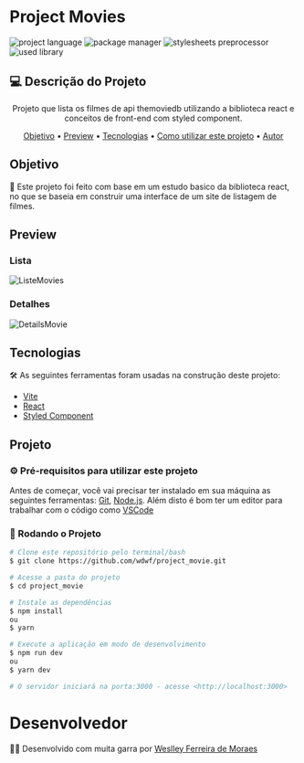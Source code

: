 # Project Movies

![project language](https://img.shields.io/badge/JavaScript-F7DF1E?style=for-the-badge&logo=javascript&logoColor=black)
![package manager](https://img.shields.io/badge/Yarn-2C8EBB?style=for-the-badge&logo=yarn&logoColor=white)
![stylesheets preprocessor](https://img.shields.io/badge/styled--components-DB7093?style=for-the-badge&logo=styled-components&logoColor=white)
![used library](https://img.shields.io/badge/React-20232A?style=for-the-badge&logo=react&logoColor=61DAFB)

## 💻 Descrição do Projeto
<p align="center">Projeto que lista os filmes de api themoviedb utilizando a biblioteca react e conceitos de front-end com styled component.</p>

<p align="center">
 <a href="#objetivo">Objetivo</a> •
 <a href="#preview">Preview</a> •
 <a href="#tecnologias">Tecnologias</a> • 
 <a href="#projeto">Como utilizar este projeto</a> • 
 <a href="#desenvolvedor">Autor</a>
</p>

## Objetivo
<p> 🚀 Este projeto foi feito com base em um estudo basico da biblioteca react, no que se baseia em construir uma interface de um site de listagem de filmes.</p>

## Preview

### Lista
![ListeMovies](https://user-images.githubusercontent.com/28903617/175860861-687a7e3e-3a7a-4213-bc3d-676d4e58d2d4.png)

### Detalhes
![DetailsMovie](https://user-images.githubusercontent.com/28903617/175860894-29746d54-ac72-42ce-9ac2-664ccb126ef7.png)


## Tecnologias

🛠 As seguintes ferramentas foram usadas na construção deste projeto:

- [Vite](https://vitejs.dev/)
- [React](https://reactjs.org/)
- [Styled Component](https://styled-components.com/)

## Projeto

### ⚙️ Pré-requisitos para utilizar este projeto

Antes de começar, você vai precisar ter instalado em sua máquina as seguintes ferramentas:
[Git](https://git-scm.com), [Node.js](https://nodejs.org/en/). 
Além disto é bom ter um editor para trabalhar com o código como [VSCode](https://code.visualstudio.com/)

### 🎲 Rodando o Projeto

```bash
# Clone este repositório pelo terminal/bash
$ git clone https://github.com/wdwf/project_movie.git

# Acesse a pasta do projeto
$ cd project_movie

# Instale as dependências
$ npm install
ou
$ yarn

# Execute a aplicação em modo de desenvolvimento
$ npm run dev
ou
$ yarn dev

# O servidor iniciará na porta:3000 - acesse <http://localhost:3000>
```

# Desenvolvedor
<p> 👨‍💻 Desenvolvido com muita garra por <a href="https://www.linkedin.com/in/weslleyferreira/">Weslley Ferreira de Moraes</a></p>
